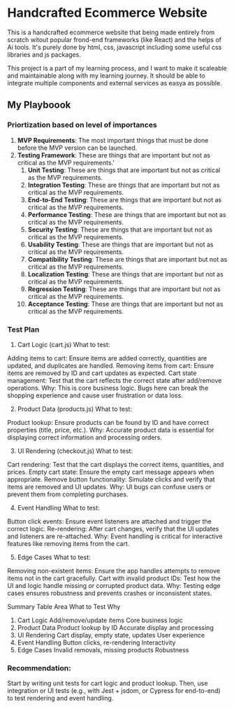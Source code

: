 # Handcrafted Ecommerce Website
This is a handcrafted ecommerce website that being made entirely from scratch witout popular frond-end frameworks (like React) and the helps of Ai tools. It's purely done by html, css, javascript including some useful css libraries and js packages.

This project is a part of my learning process, and I want to make it scaleable and maintainable along with my learning journey. It should be able to integrate multiple components and external services as easya as possible.

## My Playboook

### Priortization based on level of importances
1. **MVP Requirements**: The most important things that must be done before the MVP version can be launched.
2. **Testing Framework**: These are things that are important but not as critical as the MVP requirements.'
   1. **Unit Testing**: These are things that are important but not as critical as the MVP requirements.
   2. **Integration Testing**: These are things that are important but not as critical as the MVP requirements.
   3. **End-to-End Testing**: These are things that are important but not as critical as the MVP requirements.
   4. **Performance Testing**: These are things that are important but not as critical as the MVP requirements.
   5. **Security Testing**: These are things that are important but not as critical as the MVP requirements.
   6. **Usability Testing**: These are things that are important but not as critical as the MVP requirements.
   7. **Compatibility Testing**: These are things that are important but not as critical as the MVP requirements.
   8. **Localization Testing**: These are things that are important but not as critical as the MVP requirements.
   9. **Regression Testing**: These are things that are important but not as critical as the MVP requirements.
   10. **Acceptance Testing**: These are things that are important but not as critical as the MVP requirements.
   
### Test Plan
1. Cart Logic (cart.js)
What to test:

Adding items to cart: Ensure items are added correctly, quantities are updated, and duplicates are handled.
Removing items from cart: Ensure items are removed by ID and cart updates as expected.
Cart state management: Test that the cart reflects the correct state after add/remove operations.
Why:
This is core business logic. Bugs here can break the shopping experience and cause user frustration or data loss.

2. Product Data (products.js)
What to test:

Product lookup: Ensure products can be found by ID and have correct properties (title, price, etc.).
Why:
Accurate product data is essential for displaying correct information and processing orders.

3. UI Rendering (checkout.js)
What to test:

Cart rendering: Test that the cart displays the correct items, quantities, and prices.
Empty cart state: Ensure the empty cart message appears when appropriate.
Remove button functionality: Simulate clicks and verify that items are removed and UI updates.
Why:
UI bugs can confuse users or prevent them from completing purchases.

4. Event Handling
What to test:

Button click events: Ensure event listeners are attached and trigger the correct logic.
Re-rendering: After cart changes, verify that the UI updates and listeners are re-attached.
Why:
Event handling is critical for interactive features like removing items from the cart.

5. Edge Cases
What to test:

Removing non-existent items: Ensure the app handles attempts to remove items not in the cart gracefully.
Cart with invalid product IDs: Test how the UI and logic handle missing or corrupted product data.
Why:
Testing edge cases ensures robustness and prevents crashes or inconsistent states.

Summary Table
Area	What to Test	Why
1. Cart Logic	Add/remove/update items	Core business logic
2. Product Data	Product lookup by ID	Accurate display and processing
3. UI Rendering	Cart display, empty state, updates	User experience
4. Event Handling	Button clicks, re-rendering	Interactivity
5. Edge Cases	Invalid removals, missing products	Robustness
### Recommendation:
Start by writing unit tests for cart logic and product lookup. Then, use integration or UI tests (e.g., with Jest + jsdom, or Cypress for end-to-end) to test rendering and event handling.